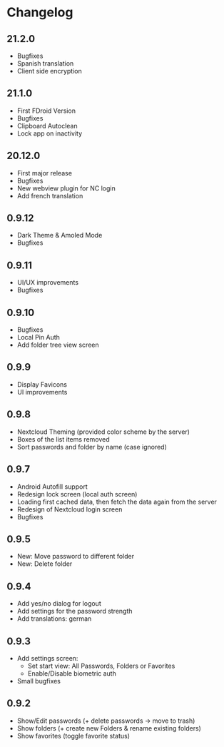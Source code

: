 # Changelog

## 21.2.0

- Bugfixes
- Spanish translation
- Client side encryption

## 21.1.0

- First FDroid Version
- Bugfixes
- Clipboard Autoclean
- Lock app on inactivity

## 20.12.0

- First major release
- Bugfixes
- New webview plugin for NC login
- Add french translation

## 0.9.12

- Dark Theme & Amoled Mode
- Bugfixes

## 0.9.11

- UI/UX improvements
- Bugfixes

## 0.9.10

- Bugfixes
- Local Pin Auth
- Add folder tree view screen

## 0.9.9

- Display Favicons
- UI improvements

## 0.9.8

- Nextcloud Theming (provided color scheme by the server)
- Boxes of the list items removed
- Sort passwords and folder by name (case ignored)

## 0.9.7

- Android Autofill support
- Redesign lock screen (local auth screen)
- Loading first cached data, then fetch the data again from the server
- Redesign of Nextcloud login screen
- Bugfixes

## 0.9.5

- New: Move password to different folder
- New: Delete folder

## 0.9.4

- Add yes/no dialog for logout
- Add settings for the password strength
- Add translations: german

## 0.9.3

- Add settings screen:
    - Set start view: All Passwords, Folders or Favorites
    - Enable/Disable biometric auth
- Small bugfixes

## 0.9.2

- Show/Edit passwords (+ delete passwords -> move to trash)
- Show folders (+ create new Folders & rename existing folders)
- Show favorites (toggle favorite status)

